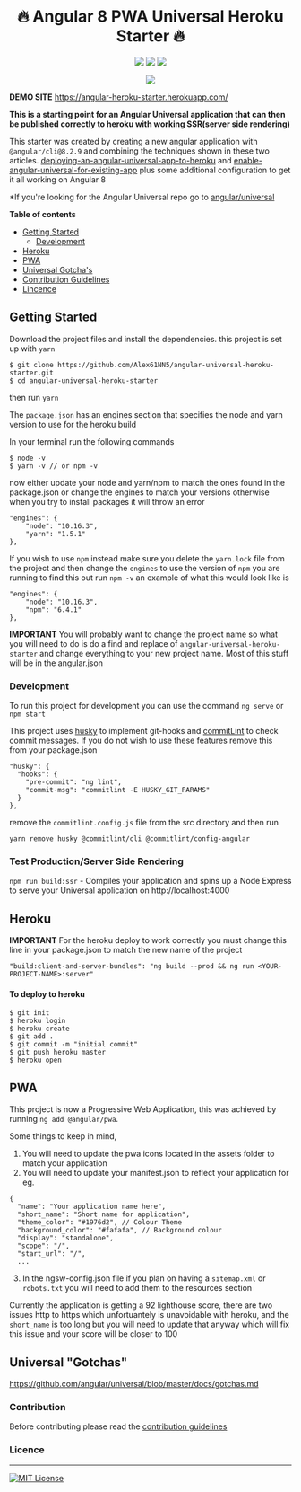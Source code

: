 <h1 align="center">🔥 Angular 8 PWA Universal Heroku Starter 🔥</h1>
<p align="center">
  <img src="https://img.shields.io/badge/Angular-8.2.9-red.svg" />
  <img src="https://img.shields.io/github/contributors/Alex61NN5/angular-universal-pwa-heroku-starter.svg" />
  <img src="https://img.shields.io/twitter/follow/alexginns.svg?style=social" />
</p>
<p align="center">
  <img src="https://user-images.githubusercontent.com/20350641/48462006-7ab8c500-e82a-11e8-8f0a-cedf39303957.png" />
</p>

**DEMO SITE**
https://angular-heroku-starter.herokuapp.com/

**This is a starting point for an Angular Universal application that can then be published correctly to heroku with working SSR(server side rendering)**

This starter was created by creating a new angular application with `@angular/cli@8.2.9` and combining the techniques shown in these two articles. [deploying-an-angular-universal-app-to-heroku](https://medium.com/augie-gardner/deploying-an-angular-universal-app-to-heroku-eca2b7966947) and [enable-angular-universal-for-existing-app](https://medium.com/@mafshin/enable-angular-universal-for-existing-app-3a17694b9177) plus some additional configuration to get it all working on Angular 8

*If you're looking for the Angular Universal repo go to [angular/universal](https://github.com/angular/universal)

**Table of contents**
* [Getting Started](https://github.com/Alex61NN5/angular-universal-heroku-starter#getting-started)
  * [Development](https://github.com/Alex61NN5/angular-universal-heroku-starter#getting-started)
* [Heroku](https://github.com/Alex61NN5/angular-universal-heroku-starter#getting-started)
* [PWA](https://github.com/Alex61NN5/angular-universal-heroku-starter#getting-started)
* [Universal Gotcha's](https://github.com/Alex61NN5/angular-universal-heroku-starter#universal-gotchas)
* [Contribution Guidelines](https://github.com/Alex61NN5/angular-universal-heroku-starter/blob/master/CONTRIBUTING.md)
* [Lincence](https://github.com/Alex61NN5/angular-universal-heroku-starter/blob/master/LICENSE)

## Getting Started

Download the project files and install the dependencies. this project is set up with `yarn`

```
$ git clone https://github.com/Alex61NN5/angular-universal-heroku-starter.git
$ cd angular-universal-heroku-starter
```
then run `yarn`

The `package.json` has an engines section that specifies the node and yarn version to use for the heroku build

In your terminal run the following commands
```
$ node -v
$ yarn -v // or npm -v
```
now either update your node and yarn/npm to match the ones found in the package.json or change the engines to match your versions otherwise when you try to install packages it will throw an error

```
"engines": {
    "node": "10.16.3",
    "yarn": "1.5.1"
},
```

If you wish to use `npm` instead make sure you delete the `yarn.lock` file from the project and then change the `engines` to use the version of `npm` you are running to find this out run `npm -v` an example of what this would look like is 

```
"engines": {
    "node": "10.16.3",
    "npm": "6.4.1"
},
```
**IMPORTANT**
You will probably want to change the project name so what you will need to do is do a find and replace of `angular-universal-heroku-starter` and change everything to your new project name. Most of this stuff will be in the angular.json


### Development

To run this project for development you can use the command `ng serve` or `npm start`

This project uses [husky](https://github.com/typicode/husky) to implement git-hooks and [commitLint](https://github.com/marionebl/commitlint) to check commit messages. If you do not wish to use these features remove this from your package.json

```
"husky": {
  "hooks": {
    "pre-commit": "ng lint",
    "commit-msg": "commitlint -E HUSKY_GIT_PARAMS"
  }
},
```
remove the `commitlint.config.js` file from the src directory and then run 

`yarn remove husky @commitlint/cli @commitlint/config-angular`

### Test Production/Server Side Rendering

`npm run build:ssr` - Compiles your application and spins up a Node Express to serve your Universal application on http://localhost:4000

## Heroku

**IMPORTANT** For the heroku deploy to work correctly you must change this line in your package.json to match the new name of the project

`"build:client-and-server-bundles": "ng build --prod && ng run <YOUR-PROJECT-NAME>:server"`

#### To deploy to heroku

```
$ git init
$ heroku login
$ heroku create
$ git add .
$ git commit -m "initial commit"
$ git push heroku master
$ heroku open
```

## PWA

This project is now a Progressive Web Application, this was achieved by running `ng add @angular/pwa`.

Some things to keep in mind, 
1. You will need to update the pwa icons located in the assets folder to match your application
2. You will need to update your manifest.json to reflect your application for eg.

```
{
  "name": "Your application name here",
  "short_name": "Short name for application",
  "theme_color": "#1976d2", // Colour Theme
  "background_color": "#fafafa", // Background colour
  "display": "standalone", 
  "scope": "/",
  "start_url": "/",
  ...
```
3. In the ngsw-config.json file if you plan on having a `sitemap.xml` or `robots.txt` you will need to add them to the resources section

Currently the application is getting a 92 lighthouse score, there are two issues http to https which unfortuantely is unavoidable with heroku, and the `short_name` is too long but you will need to update that anyway which will fix this issue and your score will be closer to 100

## Universal "Gotchas"

https://github.com/angular/universal/blob/master/docs/gotchas.md

### Contribution

Before contributing please read the [contribution guidelines](https://github.com/Alex61NN5/angular-universal-heroku-starter/blob/master/CONTRIBUTING.md)

### Licence
<hr>

[![MIT License](https://img.shields.io/badge/license-MIT-blue.svg?style=flat)](/LICENSE)
